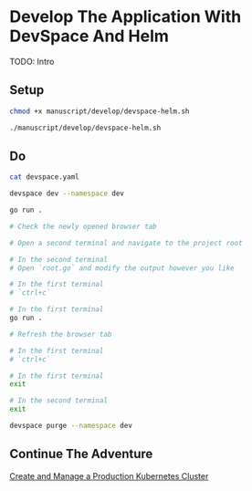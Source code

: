 # Develop The Application With DevSpace And Helm

TODO: Intro

## Setup

```bash
chmod +x manuscript/develop/devspace-helm.sh

./manuscript/develop/devspace-helm.sh
```

## Do

```bash
cat devspace.yaml

devspace dev --namespace dev

go run .

# Check the newly opened browser tab

# Open a second terminal and navigate to the project root

# In the second terminal
# Open `root.go` and modify the output however you like

# In the first terminal
# `ctrl+c`

# In the first terminal
go run .

# Refresh the browser tab

# In the first terminal
# `ctrl+c`

# In the first terminal
exit

# In the second terminal
exit

devspace purge --namespace dev
```

## Continue The Adventure

[Create and Manage a Production Kubernetes Cluster](../cluster/README.md)
